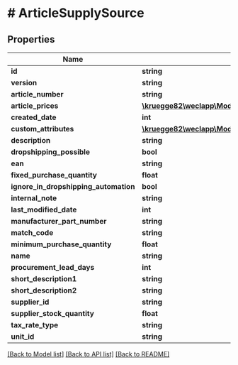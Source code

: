 # # ArticleSupplySource

## Properties

Name | Type | Description | Notes
------------ | ------------- | ------------- | -------------
**id** | **string** |  | [optional]
**version** | **string** |  | [optional]
**article_number** | **string** |  | [optional]
**article_prices** | [**\kruegge82\weclapp\Model\ArticlePriceWithoutSalesChannel[]**](ArticlePriceWithoutSalesChannel.md) |  | [optional]
**created_date** | **int** |  | [optional]
**custom_attributes** | [**\kruegge82\weclapp\Model\CustomAttribute[]**](CustomAttribute.md) |  | [optional]
**description** | **string** |  | [optional]
**dropshipping_possible** | **bool** |  | [optional]
**ean** | **string** |  | [optional]
**fixed_purchase_quantity** | **float** |  | [optional]
**ignore_in_dropshipping_automation** | **bool** |  | [optional]
**internal_note** | **string** |  | [optional]
**last_modified_date** | **int** |  | [optional]
**manufacturer_part_number** | **string** |  | [optional]
**match_code** | **string** |  | [optional]
**minimum_purchase_quantity** | **float** |  | [optional]
**name** | **string** |  |
**procurement_lead_days** | **int** |  | [optional]
**short_description1** | **string** |  | [optional]
**short_description2** | **string** |  | [optional]
**supplier_id** | **string** |  | [optional]
**supplier_stock_quantity** | **float** |  | [optional]
**tax_rate_type** | **string** |  | [optional]
**unit_id** | **string** |  | [optional]

[[Back to Model list]](../../README.md#models) [[Back to API list]](../../README.md#endpoints) [[Back to README]](../../README.md)
